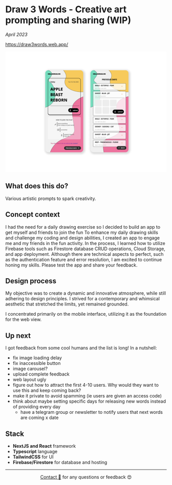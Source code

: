 # Draw 3 Words - Creative art prompting and sharing (WIP)

_April 2023_

https://draw3words.web.app/ 

![draw3words01](assets/draw3words-v01.png)

## What does this do?

Various artistic prompts to spark creativity.

## Concept context

I had the need for a daily drawing exercise so I decided to build an app to get myself and friends to join the fun To enhance my daily drawing skills and challenge my coding and design abilities, I created an app to engage me and my friends in the fun activity. In the process, I learned how to utilize Firebase tools such as Firestore database CRUD operations, Cloud Storage, and app deployment. Although there are technical aspects to perfect, such as the authentication feature and error resolution, I am excited to continue honing my skills. Please test the app and share your feedback.

## Design process

My objective was to create a dynamic and innovative atmosphere, while still adhering to design principles. I strived for a contemporary and whimsical aesthetic that stretched the limits, yet remained grounded.

I concentrated primarily on the mobile interface, utilizing it as the foundation for the web view.

## Up next

I got feedback from some cool humans and the list is long!
In a nutshell:

- fix image loading delay
- fix inaccessible button
- image carousel?
- upload complete feedback
- web layout ugly
- figure out how to attract the first 4-10 users. Why would they want to use this and keep coming back?
- make it private to avoid spamming (ie users are given an access code)
- think about maybe setting specific days for releasing new words instead of providing every day
    - have a telegram group or newsletter to notify users that next words are coming x date

## Stack

- **NextJS and React** framework
- **Typescript** language
- **TailwindCSS** for UI
- **Firebase/Firestore** for database and hosting

---
  
<div style="text-align: center;">

[Contact 🐨](docs/aboutLy.md) for any questions or feedback 😍 

</div>
